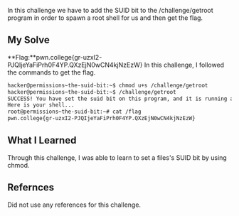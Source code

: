 In this challenge we have to add the SUID bit to the /challenge/getroot program in order to spawn a root shell for us and then get the flag.
## My Solve

**Flag:**pwn.college{gr-uzxI2-PJQIjeYaFiPrh0F4YP.QXzEjN0wCN4kjNzEzW}
In this challenge, I followed the commands to get the flag.
```bash
hacker@permissions~the-suid-bit:~$ chmod u+s /challenge/getroot
hacker@permissions~the-suid-bit:~$ /challenge/getroot
SUCCESS! You have set the suid bit on this program, and it is running as root!
Here is your shell...
root@permissions~the-suid-bit:~# cat /flag
pwn.college{gr-uzxI2-PJQIjeYaFiPrh0F4YP.QXzEjN0wCN4kjNzEzW}
```

## What I Learned
Through this challenge, I was able to learn to set a files's SUID bit by using chmod.

## Refernces
Did not use any references for this challenge.
